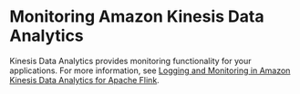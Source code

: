 # Monitoring Amazon Kinesis Data Analytics<a name="security-monitoring"></a>

Kinesis Data Analytics provides monitoring functionality for your applications\. For more information, see [Logging and Monitoring in Amazon Kinesis Data Analytics for Apache Flink](monitoring-overview.md)\.